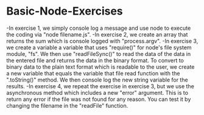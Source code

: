 # Basic-Node-Exercises
-In exercise 1, we simply console log a message and use node to execute the coding via "node filename.js".
-In exercise 2, we create an array that returns the sum which is console logged with "process.argv".
-In exercise 3, we create a variable a variable that uses "require()" for node's file system module, "fs". We then 
use "readFileSync()" to read the data of the data in the entered file and returns the data in the binary format.
To convert to binary data to the plain text format which is readable to the user, we create a new variable that equals 
the variable that file read function with the ".toString()" method. We then console log the new string variable 
for the results.
-In exercise 4, we repeat the exercise in exercise 3, but we use the asynchronous method which includes a new "error" 
argument. This is to return any error if the file was not found for any reason. You can test it by changing the filename 
in the "readFile" function.
